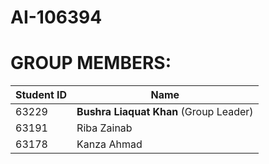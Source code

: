 # AI-106394
# GROUP MEMBERS:
Student ID | Name
------------ | -------------
63229 | **Bushra Liaquat Khan** (Group Leader)
63191 | Riba Zainab
63178 | Kanza Ahmad
